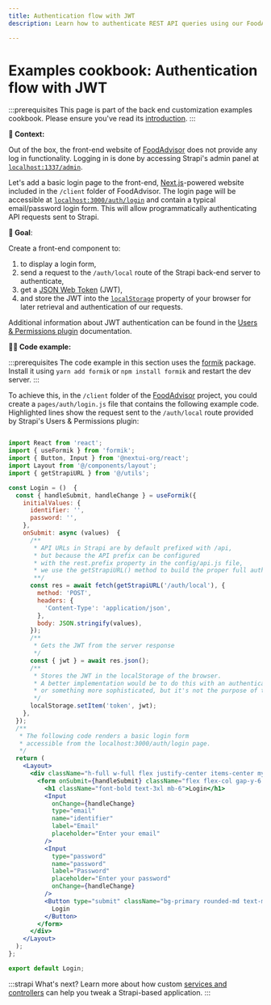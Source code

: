 ```yaml
---
title: Authentication flow with JWT
description: Learn how to authenticate REST API queries using our FoodAdvisor example

---
```



# Examples cookbook: Authentication flow with JWT

:::prerequisites
This page is part of the back end customization examples cookbook. Please ensure you've read its [introduction](/dev-docs/backend-customization/examples).
:::

**💭 Context:**

Out of the box, the front-end website of [FoodAdvisor](https://github.com/strapi/foodadvisor) does not provide any log in functionality. Logging in is done by accessing Strapi's admin panel at [`localhost:1337/admin`](http://localhost:1337/admin`).





Let's add a basic login page to the front-end, [Next.js](https://nextjs.org/)-powered website included in the `/client` folder of FoodAdvisor. The login page will be accessible at [`localhost:3000/auth/login`](http://localhost:3000/auth/login) and contain a typical email/password login form. This will allow programmatically authenticating API requests sent to Strapi.













**🎯 Goal**:

Create a front-end component to:

1. to display a login form,
2. send a request to the `/auth/local` route of the Strapi back-end server to authenticate,
3. get a [JSON Web Token](https://en.wikipedia.org/wiki/JSON_Web_Token) (JWT),
4. and store the JWT into the [`localStorage`](https://developer.mozilla.org/en-US/docs/Web/API/Window/localStorage) property of your browser for later retrieval and authentication of our requests.






Additional information about JWT authentication can be found in the [Users & Permissions plugin](/dev-docs/plugins/users-permissions) documentation.






**🧑‍💻 Code example:**

:::prerequisites
The code example in this section uses the [formik](https://formik.org/) package. Install it using `yarn add formik` or `npm install formik` and restart the dev server.
:::

To achieve this, in the `/client` folder of the [FoodAdvisor](https://github.com/strapi/foodadvisor) project, you could create a `pages/auth/login.js` file that contains the following example code.  Highlighted lines show the request sent to the `/auth/local` route provided by Strapi's Users & Permissions plugin:

```jsx title="/client/pages/auth/login.js" {21-27}

import React from 'react';
import { useFormik } from 'formik';
import { Button, Input } from '@nextui-org/react';
import Layout from '@/components/layout';
import { getStrapiURL } from '@/utils';

const Login = ()  {
  const { handleSubmit, handleChange } = useFormik({
    initialValues: {
      identifier: '',
      password: '',
    },
    onSubmit: async (values)  {
      /**
       * API URLs in Strapi are by default prefixed with /api,
       * but because the API prefix can be configured
       * with the rest.prefix property in the config/api.js file,
       * we use the getStrapiURL() method to build the proper full auth URL.
       **/
      const res = await fetch(getStrapiURL('/auth/local'), {
        method: 'POST',
        headers: {
          'Content-Type': 'application/json',
        },
        body: JSON.stringify(values),
      });
      /**
       * Gets the JWT from the server response
       */
      const { jwt } = await res.json();
      /**
       * Stores the JWT in the localStorage of the browser. 
       * A better implementation would be to do this with an authentication context provider
       * or something more sophisticated, but it's not the purpose of this tutorial.
       */
      localStorage.setItem('token', jwt); 
    },
  });
  /**
   * The following code renders a basic login form 
   * accessible from the localhost:3000/auth/login page.
   */
  return (
    <Layout>
      <div className="h-full w-full flex justify-center items-center my-24">
        <form onSubmit={handleSubmit} className="flex flex-col gap-y-6 w-4/12 ">
          <h1 className="font-bold text-3xl mb-6">Login</h1>
          <Input
            onChange={handleChange}
            type="email"
            name="identifier"
            label="Email"
            placeholder="Enter your email"
          />
          <Input
            type="password"
            name="password"
            label="Password"
            placeholder="Enter your password"
            onChange={handleChange}
          />
          <Button type="submit" className="bg-primary rounded-md text-muted">
            Login
          </Button>
        </form>
      </div>
    </Layout>
  );
};

export default Login;
```



:::strapi What's next?
Learn more about how custom [services and controllers](/dev-docs/backend-customization/examples/services-and-controllers) can help you tweak a Strapi-based application.
:::
